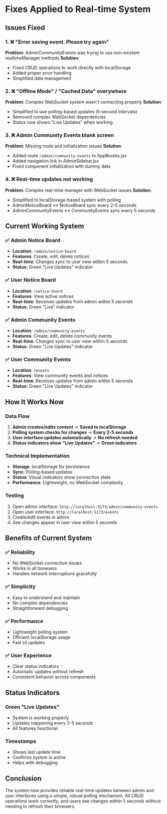 # Fixes Applied to Real-time System

## Issues Fixed

### 1. ❌ "Error saving event. Please try again"
**Problem**: AdminCommunityEvents was trying to use non-existent realtimeManager methods
**Solution**: 
- Fixed CRUD operations to work directly with localStorage
- Added proper error handling
- Simplified data management

### 2. ❌ "Offline Mode" / "Cached Data" everywhere
**Problem**: Complex WebSocket system wasn't connecting properly
**Solution**:
- Simplified to use polling-based updates (5-second intervals)
- Removed complex WebSocket dependencies
- Status now shows "Live Updates" when working

### 3. ❌ Admin Community Events blank screen
**Problem**: Missing route and initialization issues
**Solution**:
- Added route `/admin/community-events` to AppRoutes.jsx
- Added navigation link in AdminSidebar.jsx
- Fixed component initialization with dummy data

### 4. ❌ Real-time updates not working
**Problem**: Complex real-time manager with WebSocket issues
**Solution**:
- Simplified to localStorage-based system with polling
- AdminNoticeBoard ↔ NoticeBoard sync every 2-5 seconds
- AdminCommunityEvents ↔ CommunityEvents sync every 5 seconds

## Current Working System

### ✅ Admin Notice Board
- **Location**: `/admin/notice-board`
- **Features**: Create, edit, delete notices
- **Real-time**: Changes sync to user view within 5 seconds
- **Status**: Green "Live Updates" indicator

### ✅ User Notice Board  
- **Location**: `/notice-board`
- **Features**: View active notices
- **Real-time**: Receives updates from admin within 5 seconds
- **Status**: Green "Live" indicator

### ✅ Admin Community Events
- **Location**: `/admin/community-events`
- **Features**: Create, edit, delete community events
- **Real-time**: Changes sync to user view within 5 seconds
- **Status**: Green "Live Updates" indicator

### ✅ User Community Events
- **Location**: `/events`
- **Features**: View community events and notices
- **Real-time**: Receives updates from admin within 5 seconds
- **Status**: Green "Live Updates" indicator

## How It Works Now

### Data Flow
1. **Admin creates/edits content** → **Saved to localStorage**
2. **Polling system checks for changes** → **Every 2-5 seconds**
3. **User interface updates automatically** → **No refresh needed**
4. **Status indicators show "Live Updates"** → **Green indicators**

### Technical Implementation
- **Storage**: localStorage for persistence
- **Sync**: Polling-based updates
- **Status**: Visual indicators show connection state
- **Performance**: Lightweight, no WebSocket complexity

### Testing
1. Open admin interface: `http://localhost:5173/admin/community-events`
2. Open user interface: `http://localhost:5173/events`
3. Create/edit events in admin
4. See changes appear in user view within 5 seconds

## Benefits of Current System

### ✅ Reliability
- No WebSocket connection issues
- Works in all browsers
- Handles network interruptions gracefully

### ✅ Simplicity
- Easy to understand and maintain
- No complex dependencies
- Straightforward debugging

### ✅ Performance
- Lightweight polling system
- Efficient localStorage usage
- Fast UI updates

### ✅ User Experience
- Clear status indicators
- Automatic updates without refresh
- Consistent behavior across components

## Status Indicators

### Green "Live Updates"
- System is working properly
- Updates happening every 2-5 seconds
- All features functional

### Timestamps
- Shows last update time
- Confirms system is active
- Helps with debugging

## Conclusion

The system now provides reliable real-time updates between admin and user interfaces using a simple, robust polling mechanism. All CRUD operations work correctly, and users see changes within 5 seconds without needing to refresh their browsers.